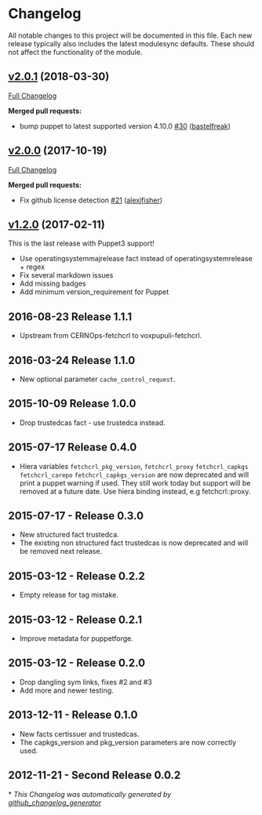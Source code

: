 # Changelog

All notable changes to this project will be documented in this file.
Each new release typically also includes the latest modulesync defaults.
These should not affect the functionality of the module.

## [v2.0.1](https://github.com/voxpupuli/puppet-fetchcrl/tree/v2.0.1) (2018-03-30)

[Full Changelog](https://github.com/voxpupuli/puppet-fetchcrl/compare/v2.0.0...v2.0.1)

**Merged pull requests:**

- bump puppet to latest supported version 4.10.0 [\#30](https://github.com/voxpupuli/puppet-fetchcrl/pull/30) ([bastelfreak](https://github.com/bastelfreak))

## [v2.0.0](https://github.com/voxpupuli/puppet-fetchcrl/tree/v2.0.0) (2017-10-19)

[Full Changelog](https://github.com/voxpupuli/puppet-fetchcrl/compare/v1.2.0...v2.0.0)

**Merged pull requests:**

- Fix github license detection [\#21](https://github.com/voxpupuli/puppet-fetchcrl/pull/21) ([alexjfisher](https://github.com/alexjfisher))

## [v1.2.0](https://github.com/voxpupuli/puppet-fetchcrl/tree/v1.2.0) (2017-02-11)

This is the last release with Puppet3 support!
* Use operatingsystemmajrelease fact instead of operatingsystemrelease + regex
* Fix several markdown issues
* Add missing badges
* Add minimum version_requirement for Puppet

## 2016-08-23  Release 1.1.1
- Upstream from CERNOps-fetchcrl to voxpupuli-fetchcrl.

## 2016-03-24  Release 1.1.0
- New optional parameter `cache_control_request`.

## 2015-10-09  Release 1.0.0
- Drop trustedcas fact - use trustedca instead.

## 2015-07-17  Release 0.4.0
- Hiera variables 
   `fetchcrl_pkg_version`, `fetchcrl_proxy` `fetchcrl_capkgs` `fetchcrl_carepo`
   `fetchcrl_capkgs_version` are now deprecated and will print a puppet warning if
    used. They still work today but support will be removed
    at a future date.
    Use hiera binding instead, e.g fetchcrl::proxy.

## 2015-07-17 - Release 0.3.0
- New structured fact trustedca. 
- The existing non structured fact trustedcas is now deprecated
  and will be removed next release.

## 2015-03-12 -  Release 0.2.2
-  Empty release for tag mistake.

## 2015-03-12 - Release 0.2.1
- Improve metadata for puppetforge.

## 2015-03-12 - Release 0.2.0
- Drop dangling sym links, fixes #2 and #3   
- Add more and newer testing.

## 2013-12-11 - Release 0.1.0
- New facts certissuer and trustedcas.
- The capkgs_version and pkg_version parameters are now correctly used.

## 2012-11-21 - Second Release 0.0.2



\* *This Changelog was automatically generated by [github_changelog_generator](https://github.com/skywinder/Github-Changelog-Generator)*
